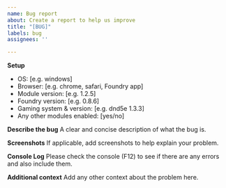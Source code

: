 ```yaml
---
name: Bug report
about: Create a report to help us improve
title: "[BUG]"
labels: bug
assignees: ''

---
```


**Setup**
 - OS: [e.g. windows]
 - Browser: [e.g. chrome, safari, Foundry app]
 - Module version: [e.g. 1.2.5]
 - Foundry version: [e.g. 0.8.6]
 - Gaming system & version: [e.g. dnd5e 1.3.3]
 - Any other modules enabled: [yes/no]

**Describe the bug**
A clear and concise description of what the bug is.

**Screenshots**
If applicable, add screenshots to help explain your problem.

**Console Log**
Please check the console (F12) to see if there are any errors and also include them.

**Additional context**
Add any other context about the problem here.
